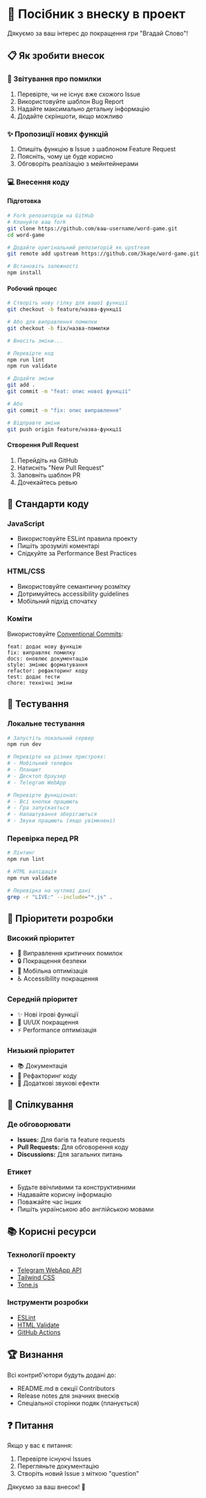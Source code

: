# 🤝 Посібник з внеску в проект

Дякуємо за ваш інтерес до покращення гри "Вгадай Слово"! 

## 📋 Як зробити внесок

### 🐛 Звітування про помилки

1. Перевірте, чи не існує вже схожого Issue
2. Використовуйте шаблон Bug Report
3. Надайте максимально детальну інформацію
4. Додайте скріншоти, якщо можливо

### ✨ Пропозиції нових функцій

1. Опишіть функцію в Issue з шаблоном Feature Request
2. Поясніть, чому це буде корисно
3. Обговоріть реалізацію з мейнтейнерами

### 💻 Внесення коду

#### Підготовка
```bash
# Fork репозиторію на GitHub
# Клонуйте ваш fork
git clone https://github.com/ваш-username/word-game.git
cd word-game

# Додайте оригінальний репозиторій як upstream
git remote add upstream https://github.com/3kage/word-game.git

# Встановіть залежності
npm install
```

#### Робочий процес
```bash
# Створіть нову гілку для вашої функції
git checkout -b feature/назва-функції

# Або для виправлення помилки
git checkout -b fix/назва-помилки

# Внесіть зміни...

# Перевірте код
npm run lint
npm run validate

# Додайте зміни
git add .
git commit -m "feat: опис нової функції"

# Або
git commit -m "fix: опис виправлення"

# Відправте зміни
git push origin feature/назва-функції
```

#### Створення Pull Request
1. Перейдіть на GitHub
2. Натисніть "New Pull Request"
3. Заповніть шаблон PR
4. Дочекайтесь ревью

## 📝 Стандарти коду

### JavaScript
- Використовуйте ESLint правила проекту
- Пишіть зрозумілі коментарі
- Слідкуйте за Performance Best Practices

### HTML/CSS
- Використовуйте семантичну розмітку
- Дотримуйтесь accessibility guidelines
- Мобільний підхід спочатку

### Коміти
Використовуйте [Conventional Commits](https://www.conventionalcommits.org/):

```
feat: додає нову функцію
fix: виправляє помилку
docs: оновлює документацію
style: змінює форматування
refactor: рефакторинг коду
test: додає тести
chore: технічні зміни
```

## 🧪 Тестування

### Локальне тестування
```bash
# Запустіть локальний сервер
npm run dev

# Перевірте на різних пристроях:
# - Мобільний телефон
# - Планшет
# - Десктоп браузер
# - Telegram WebApp

# Перевірте функціонал:
# - Всі кнопки працюють
# - Гра запускається
# - Налаштування зберігаються
# - Звуки працюють (якщо увімкнені)
```

### Перевірка перед PR
```bash
# Лінтинг
npm run lint

# HTML валідація
npm run validate

# Перевірка на чутливі дані
grep -r "LIVE:" --include="*.js" .
```

## 🎯 Пріоритети розробки

### Високий пріоритет
- 🐛 Виправлення критичних помилок
- 🔒 Покращення безпеки
- 📱 Мобільна оптимізація
- ♿ Accessibility покращення

### Середній пріоритет
- ✨ Нові ігрові функції
- 🎨 UI/UX покращення
- ⚡ Performance оптимізація

### Низький пріоритет
- 📚 Документація
- 🧹 Рефакторинг коду
- 🎵 Додаткові звукові ефекти

## 💬 Спілкування

### Де обговорювати
- **Issues:** Для багів та feature requests
- **Pull Requests:** Для обговорення коду
- **Discussions:** Для загальних питань

### Етикет
- Будьте ввічливими та конструктивними
- Надавайте корисну інформацію
- Поважайте час інших
- Пишіть українською або англійською мовами

## 📚 Корисні ресурси

### Технології проекту
- [Telegram WebApp API](https://core.telegram.org/bots/webapps)
- [Tailwind CSS](https://tailwindcss.com/)
- [Tone.js](https://tonejs.github.io/)

### Інструменти розробки
- [ESLint](https://eslint.org/)
- [HTML Validate](https://html-validate.org/)
- [GitHub Actions](https://docs.github.com/en/actions)

## 🏆 Визнання

Всі контриб'ютори будуть додані до:
- README.md в секції Contributors
- Release notes для значних внесків
- Спеціальної сторінки подяк (планується)

## ❓ Питання

Якщо у вас є питання:
1. Перевірте існуючі Issues
2. Перегляньте документацію
3. Створіть новий Issue з міткою "question"

Дякуємо за ваш внесок! 🚀
